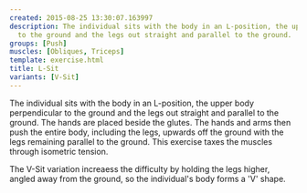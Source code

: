 ```yaml
---
created: 2015-08-25 13:30:07.163997
description: The individual sits with the body in an L-position, the upper body perpendicular
  to the ground and the legs out straight and parallel to the ground.
groups: [Push]
muscles: [Obliques, Triceps]
template: exercise.html
title: L-Sit
variants: [V-Sit]
---
```

The individual sits with the body in an L-position, the upper body perpendicular to the ground and the legs out straight and parallel to the ground. The hands are placed beside the glutes. The hands and arms then push the entire body, including the legs, upwards off the ground with the legs remaining parallel to the ground. This exercise taxes the muscles through isometric tension.

The V-Sit variation increaess the difficulty by holding the legs higher, angled away from the ground, so the individual's body forms a 'V' shape.